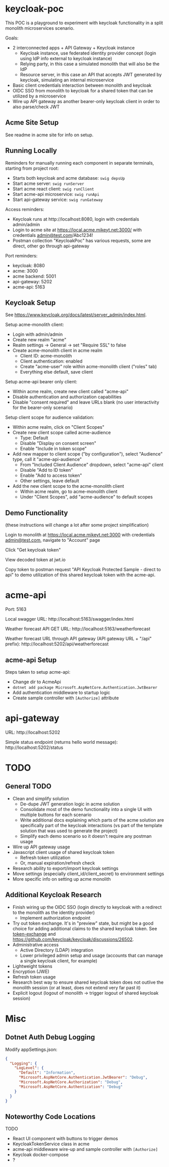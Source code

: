 # keycloak-poc

This POC is a playground to experiment with keycloak functionality in a split monolith microservices scenario.

Goals:
- 2 interconnected apps + API Gateway + Keycloak instance
  - Keycloak instance, use federated identity provider concept (login using IdP info external to keycloak instance)
  - Relying party, in this case a simulated monolith that will also be the IdP
  - Resource server, in this case an API that accepts JWT generated by keycloak, simulating an internal microservice
- Basic client credentials interaction between monolith and keycloak
- OIDC SSO from monolith to keycloak for a shared token that can be utilized by a microservice
- Wire up API gateway as another bearer-only keycloak client in order to also parse/check JWT

## Acme Site Setup

See readme in acme site for info on setup.

## Running Locally

Reminders for manually running each component in separate terminals, starting from project root:
- Starts both keycloak and acme database: `swig depsUp`
- Start acme server: `swig runServer`
- Start acme react client: `swig runClient`
- Start acme-api microservice: `swig runApi`
- Start api-gateway service: `swig runGateway`

Access reminders:
- Keycloak runs at http://localhost:8080, login with credentials admin/admin
- Login to acme site at https://local.acme.mikeyt.net:3000/ with credentials admin@test.com/Abc1234!
- Postman collection "KeycloakPoc" has various requests, some are direct, other go through api-gateway

Port reminders:
- keycloak: 8080
- acme: 3000
- acme backend: 5001
- api-gateway: 5202
- acme-api: 5163


## Keycloak Setup

See https://www.keycloak.org/docs/latest/server_admin/index.html.

Setup acme-monolith client:
- Login with admin/admin
- Create new realm "acme"
- Realm settings -> General -> set "Require SSL" to false
- Create acme-monolith client in acme realm
  - Client ID: acme-monolith
  - Client authentication: enabled
  - Create "acme-user" role within acme-monolith client ("roles" tab)
  - Everything else default, save client

Setup acme-api bearer only client:
- Within acme realm, create new client called "acme-api"
- Disable authentication and authorization capabilities
- Disable "consent required" and leave URLs blank (no user interactivity for the bearer-only scenario)

Setup client scope for audience validation:
- Within acme realm, click on "Client Scopes"
- Create new client scope called acme-audience
  - Type: Default
  - Disable "Display on consent screen"
  - Enable "Include in token scope"
- Add new mapper to client scope ("by configuration"), select "Audience" type, call it "acme-api-audience"
  - From "Included Client Audience" dropdown, select "acme-api" client
  - Disable "Add to ID token"
  - Enable "Add to access token"
  - Other settings, leave default
- Add the new client scope to the acme-monolith client
  - Within acme realm, go to acme-monolith client
  - Under "Client Scopes", add "acme-audience" to default scopes

## Demo Functionality

(these instructions will change a lot after some project simplification)

Login to monolith at https://local.acme.mikeyt.net:3000 with credentials admin@test.com, navigate to "Account" page

Click "Get keycloak token"

View decoded token at jwt.io

Copy token to postman request "API Keycloak Protected Sample - direct to api" to demo utilization of this shared keycloak token with the acme-api.

# acme-api

Port: 5163

Local swagger URL: http://localhost:5163/swagger/index.html

Weather forecast API GET URL: http://localhost:5163/weatherforecast

Weather forecast URL through API gateway (API gateway URL + "/api" prefix): http://localhost:5202/api/weatherforecast

## acme-api Setup

Steps taken to setup acme-api:

- Change dir to AcmeApi
- `dotnet add package Microsoft.AspNetCore.Authentication.JwtBearer`
- Add authentication middleware to startup logic
- Create sample controller with `[Authorize]` attribute

# api-gateway

URL: http://localhost:5202

Simple status endpoint (returns hello world message): http://localhost:5202/status

# TODO

## General TODO

- Clean and simplify solution
  - De-dupe JWT generation logic in acme solution
  - Consolidate most of the demo functionality into a single UI with multiple buttons for each scenario
  - Write additional docs explaining which parts of the acme solution are specifically part of the keycloak interactions (vs part of the template solution that was used to generate the project)
  - Simplify each demo scenario so it doesn't require any postman usage
- Wire up API gateway usage
- Javascript client usage of shared keycloak token
  - Refresh token utilization
  - Or, manual expiration/refresh check
- Research ability to export/import keycloak settings
- Move settings (especially client_id/client_secret) to environment settings
- More specific info on setting up acme monolith

## Additional Keycloak Research

- Finish wiring up the OIDC SSO (login directly to keycloak with a redirect to the monolith as the identity provider)
  - Implement authorization endpoint
- Try out token exchange. It's in "preview" state, but might be a good choice for adding additional claims to the shared keycloak token. See [token-exchange](https://www.keycloak.org/securing-apps/token-exchange) and https://github.com/keycloak/keycloak/discussions/26502.
- Administrative access
  - Active Directory (LDAP) integration
  - Lower privileged admin setup and usage (accounts that can manage a single keycloak client, for example)
- Lightweight tokens
- Encryption (JWE)
- Refresh token usage
- Research best way to ensure shared keycloak token does not outlive the monolith session (or at least, does not extend very far past it)
- Explicit logout (logout of monolith -> trigger logout of shared keycloak session)

# Misc

## Dotnet Auth Debug Logging

Modify appSettings.json:

```json
{
  "Logging": {
    "LogLevel": {
      "Default": "Information",
      "Microsoft.AspNetCore.Authentication.JwtBearer": "Debug",
      "Microsoft.AspNetCore.Authorization": "Debug",
      "Microsoft.AspNetCore.Authentication": "Debug"
    }
  }
}

```

## Noteworthy Code Locations

TODO
- React UI component with buttons to trigger demos
- KeycloakTokenService class in acme
- acme-api middleware wire-up and sample controller with `[Authorize]`
- Keycloak docker-compose
- ?
